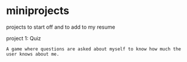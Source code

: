 # miniprojects
projects to start off and to add to my resume

project 1: Quiz
        
    A game where questions are asked about myself to know how much the user knows about me.
